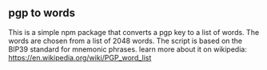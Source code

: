 ## pgp to words
This is a simple npm package that converts a pgp key to a list of words. The words are chosen from a list of 2048 words. The script is based on the BIP39 standard for mnemonic phrases. learn more about it on wikipedia: https://en.wikipedia.org/wiki/PGP_word_list